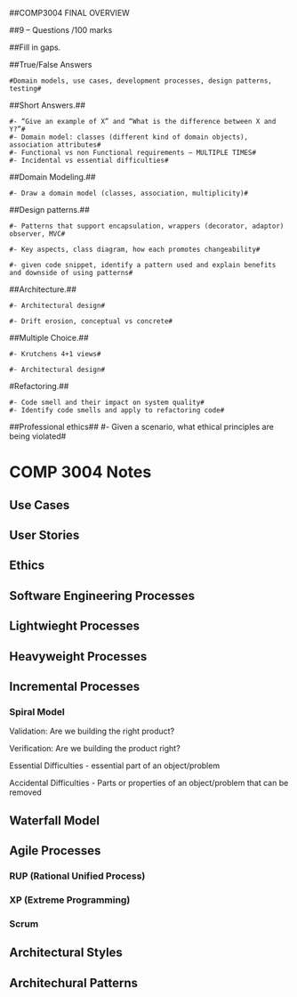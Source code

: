 ##COMP3004 FINAL OVERVIEW


##9 – Questions /100 marks  

##Fill in gaps.

##True/False Answers 

	#Domain models, use cases, development processes, design patterns, testing#  

##Short Answers.##  

	#- “Give an example of X” and “What is the difference between X and Y?”#  
	#- Domain model: classes (different kind of domain objects), association attributes#  
	#- Functional vs non Functional requirements – MULTIPLE TIMES#  
	#- Incidental vs essential difficulties#   

##Domain Modeling.##  

	#- Draw a domain model (classes, association, multiplicity)#  

##Design patterns.##  

	#- Patterns that support encapsulation, wrappers (decorator, adaptor) observer, MVC#  

	#- Key aspects, class diagram, how each promotes changeability#  

	#- given code snippet, identify a pattern used and explain benefits and downside of using patterns#  

##Architecture.##  

	#- Architectural design#  

	#- Drift erosion, conceptual vs concrete#  

##Multiple Choice.##  

	#- Krutchens 4+1 views#  

	#- Architectural design#  

#Refactoring.##  

	#- Code smell and their impact on system quality#
	#- Identify code smells and apply to refactoring code#
##Professional ethics##
	#- Given a scenario, what ethical principles are being violated#

# COMP 3004 Notes

## Use Cases

## User Stories

## Ethics

## Software Engineering Processes

## Lightwieght Processes
## Heavyweight Processes

## Incremental Processes
### Spiral Model

Validation: Are we building the right product?

Verification: Are we building the product right?

Essential Difficulties - essential part of an object/problem

Accidental Difficulties - Parts or properties of an object/problem that can be removed


## Waterfall Model

## Agile Processes
### RUP (Rational Unified Process)
### XP (Extreme Programming)
### Scrum

## Architectural Styles

## Architechural Patterns

